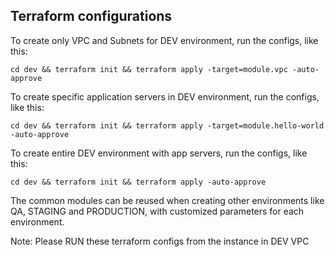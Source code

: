 ## Terraform configurations

To create only VPC and Subnets for DEV environment, run the configs, like this:

	cd dev && terraform init && terraform apply -target=module.vpc -auto-approve

To create specific application servers in DEV environment, run the configs, like this:

	cd dev && terraform init && terraform apply -target=module.hello-world -auto-approve

To create entire DEV environment with app servers, run the configs, like this:

	cd dev && terraform init && terraform apply -auto-approve

The common modules can be reused when creating other environments like QA, STAGING and PRODUCTION, with customized parameters for each environment.

Note: Please RUN these terraform configs from the instance in DEV VPC
